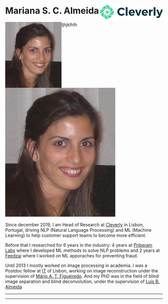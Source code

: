 # Mariana S. C. Almeida <img align="right" src="https://github.com/MarianaAlmeida/marianaalmeida.github.io/blob/master/CleverlyLogo.png " width=200 > 


<img align="left" src="https://github.com/MarianaAlmeida/marianaalmeida.github.io/blob/master/mla.jpg " width=180 > 

ljhjklhlh

![alt text](https://github.com/MarianaAlmeida/marianaalmeida.github.io/blob/master/mla.jpg "Logo Title Text 1")


Since december 2019, I am Head of Research at [Cleverly](https://cleverly.ai/) in Lisbon, Portugal, driving NLP (Natural Language Processing) and ML (Machine Learning) to help customer support teams to become more efficient.

Before that I researched for 6 years in the industry: 4 years at [Priberam Labs](http://labs.priberam.com/) where I developed ML methods to solve NLP problems and 2 years at [Feedzai](https://feedzai.com/) where I worked on ML apporaches for preventing fraud.

Until 2013 I mostly worked on image processing in academia. I was a Postdoc fellow at [IT](https://www.it.pt/) of Lisbon, working on image reconstruction under the supervision of [Mário A. T. Figueiredo](http://www.lx.it.pt/~mtf/). And my PhD was in the field of blind image separation and blind deconvolution, under the supervision of [Luís B. Almeida](http://www.lx.it.pt/~lbalmeida/)

<!--- , at [IT](https://www.it.pt/) of Lisbon, Portugal.-->



 ___
 
 ___
 
